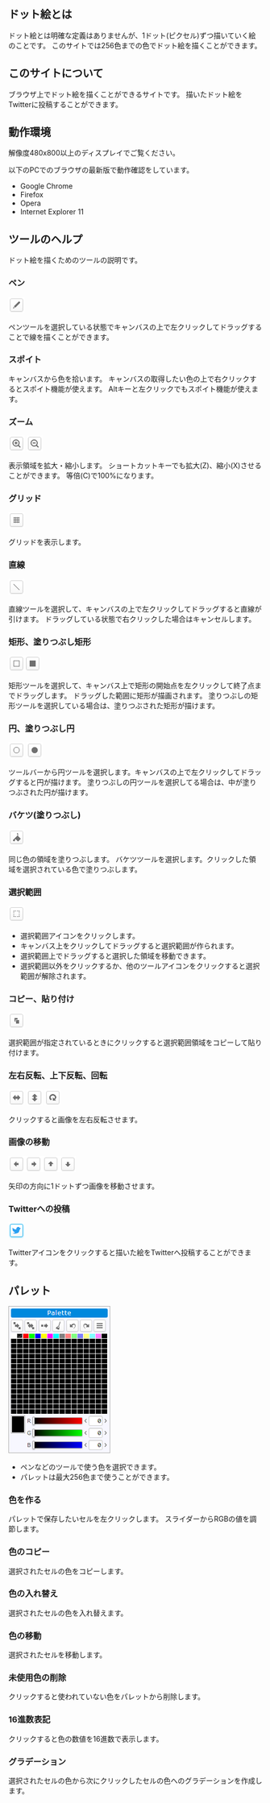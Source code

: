 ## ドット絵とは

ドット絵とは明確な定義はありませんが、1ドット(ピクセル)ずつ描いていく絵のことです。
このサイトでは256色までの色でドット絵を描くことができます。

## このサイトについて

ブラウザ上でドット絵を描くことができるサイトです。
描いたドット絵をTwitterに投稿することができます。

## 動作環境

解像度480x800以上のディスプレイでご覧ください。

以下のPCでのブラウザの最新版で動作確認をしています。

- Google Chrome
- Firefox
- Opera
- Internet Explorer 11

## ツールのヘルプ

ドット絵を描くためのツールの説明です。

### ペン

![pen](./images/pen.png)

ペンツールを選択している状態でキャンバスの上で左クリックしてドラッグすることで線を描くことができます。

### スポイト

キャンバスから色を拾います。
キャンバスの取得したい色の上で右クリックするとスポイト機能が使えます。
Altキーと左クリックでもスポイト機能が使えます。

### ズーム

![zoomin](./images/zoomin.png)
![zoomout](./images/zoomout.png)

表示領域を拡大・縮小します。
ショートカットキーでも拡大(Z)、縮小(X)させることができます。
等倍(C)で100%になります。

### グリッド

![grid](./images/grid.png)

グリッドを表示します。

### 直線

![line](./images/line.png)

直線ツールを選択して、キャンバスの上で左クリックしてドラッグすると直線が引けます。
ドラッグしている状態で右クリックした場合はキャンセルします。

### 矩形、塗りつぶし矩形

![rect](./images/rect.png)![fillrect](./images/fillrect.png)

矩形ツールを選択して、キャンバス上で矩形の開始点を左クリックして終了点までドラッグします。
ドラッグした範囲に矩形が描画されます。
塗りつぶしの矩形ツールを選択している場合は、塗りつぶされた矩形が描けます。

### 円、塗りつぶし円

![ellipse](./images/ellipse.png)
![fillellipse](./images/fillellipse.png)

ツールバーから円ツールを選択します。キャンバスの上で左クリックしてドラッグすると円が描けます。
塗りつぶしの円ツールを選択してる場合は、中が塗りつぶされた円が描けます。

### バケツ(塗りつぶし)

![fill](./images/fill.png)

同じ色の領域を塗りつぶします。
バケツツールを選択します。クリックした領域を選択されている色で塗りつぶします。

### 選択範囲

![selection](./images/selection.png)

+ 選択範囲アイコンをクリックします。
+ キャンバス上をクリックしてドラッグすると選択範囲が作られます。
+ 選択範囲上でドラッグすると選択した領域を移動できます。
+ 選択範囲以外をクリックするか、他のツールアイコンをクリックすると選択範囲が解除されます。

### コピー、貼り付け

![copy](./images/copy.png)

選択範囲が指定されているときにクリックすると選択範囲領域をコピーして貼り付けます。

### 左右反転、上下反転、回転

![fliph](./images/fliph.png)
![flipv](./images/flipv.png)
![rotate](./images/rotate.png)

クリックすると画像を左右反転させます。

### 画像の移動

![shift](./images/shift.png)

矢印の方向に1ドットずつ画像を移動させます。

### Twitterへの投稿

![tweet](./images/tweet.png)

Twitterアイコンをクリックすると描いた絵をTwitterへ投稿することができます。

## パレット

![palette](./images/palette.png)

+ ペンなどのツールで使う色を選択できます。
+ パレットは最大256色まで使うことができます。

### 色を作る

パレットで保存したいセルを左クリックします。
スライダーからRGBの値を調節します。

### 色のコピー

選択されたセルの色をコピーします。

### 色の入れ替え

選択されたセルの色を入れ替えます。

### 色の移動

選択されたセルを移動します。

### 未使用色の削除

クリックすると使われていない色をパレットから削除します。

### 16進数表記

クリックすると色の数値を16進数で表示します。

### グラデーション

選択されたセルの色から次にクリックしたセルの色へのグラデーションを作成します。
